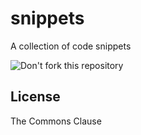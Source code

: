 # snippets

A collection of code snippets

![Don't fork this repository](https://shields.io/badge/GitHub-Don't_fork_this_repository-lavender?logo=GitHub&style=social)

## License

The Commons Clause

